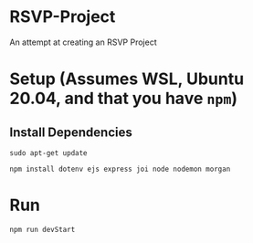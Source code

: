 # RSVP-Project
An attempt at creating an RSVP Project

# Setup (Assumes WSL, Ubuntu 20.04, and that you have `npm`)
## Install Dependencies
`sudo apt-get update`

`npm install dotenv ejs express joi node nodemon morgan`
# Run
`npm run devStart`
